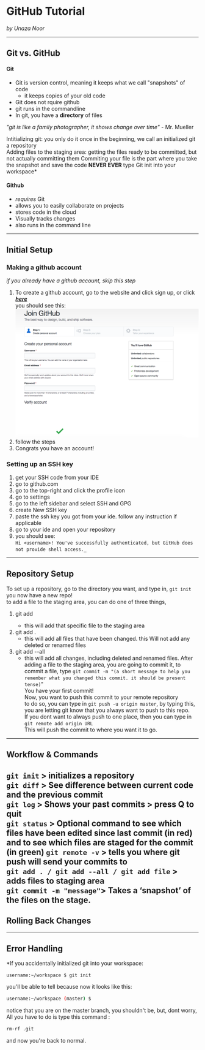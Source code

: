 # GitHub Tutorial

_by Unaza Noor_

---
## Git vs. GitHub
#### Git
* Git is version control, meaning it keeps what we call "snapshots" of code
   * it keeps copies of your old code
* Git does not rquire github
* git runs in the commandline
* In git, you have a **directory** of files  

_"git is like a family photographer, it shows change over time"_ - Mr. Mueller  


Intitializing git: you only do it once in the beginning, we call an initialized git a repository  
Adding files to the staging area: getting the files ready to be committed, but not actually committing them 
Commiting your file is the part where you take the snapshot and save the code
**NEVER EVER** type Git init into your workspace*

#### Github
* _requires_ Git
* allows you to easily collaborate on projects
* stores code in the cloud
* Visually tracks changes
* also runs in the command line

---
## Initial Setup

### Making a github account

_if you already have a github account, skip this step_
1. To create a github account, go to the website and click sign up, or click [**_here_**](https://github.com/join?source=header-home)  
you should see this:  
![alt text](screenshot1.png)
2. follow the steps
3. Congrats you have an account!
### Setting up an SSH key
1. get your SSH code from your IDE 
2. go to github.com
3. go to the top-right and click the profile icon 
4. go to settings
5. go to the left sidebar and select SSH and GPG
6. create New SSH key
7. paste the ssh key you got from your ide. follow any instruction if applicable
8. go to your ide and open your repository
9. you should see:  
`Hi <username>! You've successfully authenticated, but GitHub does not provide shell access._`




---
## Repository Setup
To set up a repository, go to the directory you want, and type in, `git init`   
you now have a new repo!  
to add a file to the staging area, you can do one of three things,
1. git add <file-name> 
    * this will add that specific file to the staging area
2. git add .
    * this will add all files that have been changed. this Will not add any deleted or renamed files
3. git add --all
    * this will add all changes, including deleted and renamed files.
After adding a file to the staging area, you are going to commit it, to commit a file, type `git commit -m "(a short message to help you remember what you changed this commit. it should be present tense)`"  
You have your first commit!  
Now, you want to push this commit to your remote repository  
to do so, you can type in `git push -u origin master`, by typing this, you are letting git know that you always want to push to this repo.  
If you dont want to always push to one place, then you can type in `git remote add origin URL`   
This will push the commit to where you want it to go.

 

---
## Workflow & Commands
`git init` > initializes a repository  
`git diff` > See difference between current code and the previous commit  
`git log` > Shows your past commits > press Q to quit  
`git status` > Optional command to see which files have been edited since last commit (in red)
and to see which files are staged for the commit (in green)
`git remote -v`  > tells you where git push will send your commits to  
`git add . / git add --all / git add file` > adds files to staging area    
`git commit -m "message"`> Takes a ‘snapshot’ of the files on the stage.
---
## Rolling Back Changes
---
## Error Handling
*If you accidentally initialized git into your workspace:
```
username:~/workspace $ git init
```
 you'll be able to tell because now it looks like this:
```bash
username:~/workspace (master) $ 
```
notice that you are on the master branch, you shouldn't be,
but, dont worry, All you have to do is type this command :  

```bash 
rm-rf .git
```
and now you're back to normal.